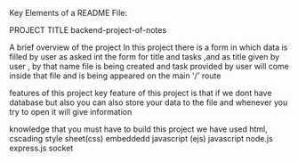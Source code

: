 Key Elements of a README File:



PROJECT TITLE
backend-project-of-notes 





A brief overview of the project
In this project there is a form in which data is filled by user as asked int the form for title and tasks ,and as title given by user , by that name file is being created and task provided by user will come inside that file and is being appeared on the main '/' route 





features of this project
key feature of this project is that if we dont have database but also you can
also store your data to the file and whenever you try to open it will give information




knowledge that you must have to build this project
we have used html, 
cscading style sheet(css)
embeddedd javascript (ejs)
javascript
node.js
express.js
socket


